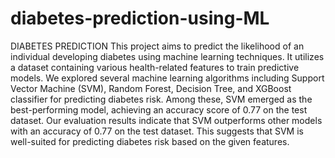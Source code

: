 # diabetes-prediction-using-ML
DIABETES PREDICTION
This project aims to predict the likelihood of an individual developing diabetes using machine learning techniques. It utilizes a dataset containing various health-related features to train predictive models. We explored several machine learning algorithms including Support Vector Machine (SVM), Random Forest, Decision Tree, and XGBoost classifier for predicting diabetes risk. Among these, SVM emerged as the best-performing model, achieving an accuracy score of 0.77 on the test dataset. Our evaluation results indicate that SVM outperforms other models with an accuracy of 0.77 on the test dataset. This suggests that SVM is well-suited for predicting diabetes risk based on the given features.


